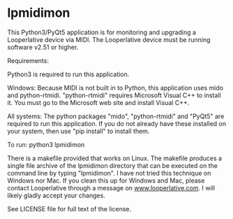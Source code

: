 # lpmidimon

This Python3/PyQt5 application is for monitoring and upgrading a Looperlative device
via MIDI.  The Looperlative device must be running software v2.51 or higher.

Requirements:

Python3 is required to run this application.

Windows:
	Because MIDI is not built in to Python, this application uses mido and python-rtmidi.
	"python-rtmidi" requires Microsoft Visual C++ to install it.  You must go to the
	Microsoft web site and install Visual C++.

All systems:
	The python packages "mido", "python-rtmidi" and "PyQt5" are required to run this
	application.  If you do not already have these installed on your system, then
	use "pip install" to install them.

To run:
	python3 lpmidimon

There is a makefile provided that works on Linux.  The makefile produces a single file
archive of the lpmidimon directory that can be executed on the command line by typing
"lpmidimon".  I have not tried this technique on Windows nor Mac.  If you clean this
up for Windows and Mac, please contact Looperlative through a message on
www.looperlative.com.  I will likely gladly accept your changes.

See LICENSE file for full text of the license.